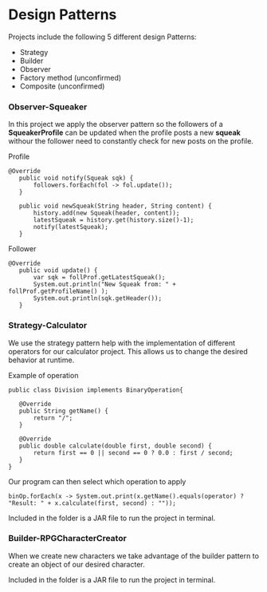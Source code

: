 # Design Patterns
 
 Projects include the following 5 different design Patterns:

 - Strategy
 - Builder
 - Observer
 - Factory method (unconfirmed)
 - Composite (unconfirmed)

### Observer-Squeaker
 
 In this project we apply the observer pattern so the followers of a **SqueakerProfile** can be updated when the profile posts a new **squeak** withour the follower need to constantly check for new posts on the profile.

Profile
 ```
@Override
	public void notify(Squeak sqk) {
		followers.forEach(fol -> fol.update());
	}
	
	public void newSqueak(String header, String content) {
		history.add(new Squeak(header, content));
		latestSqueak = history.get(history.size()-1);
		notify(latestSqueak);
	}
 ```

 Follower
 ```
@Override
	public void update() {
		var sqk = follProf.getLatestSqueak();
		System.out.println("New Squeak from: " + follProf.getProfileName() );
		System.out.println(sqk.getHeader());
	}
 ```

### Strategy-Calculator

 We use the strategy pattern help with the implementation of different operators for our calculator project. This allows us to change the desired behavior at runtime.

Example of operation
 ```
public class Division implements BinaryOperation{

	@Override
	public String getName() {		
		return "/";
	}

	@Override
	public double calculate(double first, double second) {
		return first == 0 || second == 0 ? 0.0 : first / second;
	}
}
 ```

Our program can then select which operation to apply
```
binOp.forEach(x -> System.out.print(x.getName().equals(operator) ? "Result: " + x.calculate(first, second) : ""));
```

 Included in the folder is a JAR file to run the project in terminal.

### Builder-RPGCharacterCreator

 When we create new characters we take advantage of the builder pattern to create an object of our desired character.

 Included in the folder is a JAR file to run the project in terminal.
